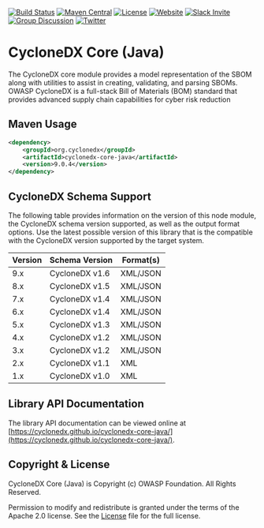 [![Build Status](https://github.com/CycloneDX/cyclonedx-core-java/workflows/Maven%20CI/badge.svg)](https://github.com/CycloneDX/cyclonedx-core-java/actions?workflow=Maven+CI)
[![Maven Central](https://maven-badges.herokuapp.com/maven-central/org.cyclonedx/cyclonedx-core-java/badge.svg)](https://maven-badges.herokuapp.com/maven-central/org.cyclonedx/cyclonedx-core-java)
[![License](https://img.shields.io/badge/license-Apache%202.0-brightgreen.svg)][License]
[![Website](https://img.shields.io/badge/https://-cyclonedx.org-blue.svg)](https://cyclonedx.org/)
[![Slack Invite](https://img.shields.io/badge/Slack-Join-blue?logo=slack&labelColor=393939)](https://cyclonedx.org/slack/invite)
[![Group Discussion](https://img.shields.io/badge/discussion-groups.io-blue.svg)](https://groups.io/g/CycloneDX)
[![Twitter](https://img.shields.io/twitter/url/http/shields.io.svg?style=social&label=Follow)](https://twitter.com/CycloneDX_Spec)


CycloneDX Core (Java)
=========

The CycloneDX core module provides a model representation of the SBOM along with utilities to assist in creating, 
validating, and parsing SBOMs. OWASP CycloneDX is a full-stack Bill of Materials (BOM) standard that provides advanced
supply chain capabilities for cyber risk reduction

Maven Usage
-------------------

```xml
<dependency>
    <groupId>org.cyclonedx</groupId>
    <artifactId>cyclonedx-core-java</artifactId>
    <version>9.0.4</version>
</dependency>
```

## CycloneDX Schema Support

The following table provides information on the version of this node module, the CycloneDX schema version supported, 
as well as the output format options. Use the latest possible version of this library that is the compatible with 
the CycloneDX version supported by the target system.

| Version | Schema Version | Format(s) |
|---------|----------------|-----------|
| 9.x     | CycloneDX v1.6 | XML/JSON  |
| 8.x     | CycloneDX v1.5 | XML/JSON  |
| 7.x     | CycloneDX v1.4 | XML/JSON  |
| 6.x     | CycloneDX v1.4 | XML/JSON  |
| 5.x     | CycloneDX v1.3 | XML/JSON  |
| 4.x     | CycloneDX v1.2 | XML/JSON  |
| 3.x     | CycloneDX v1.2 | XML/JSON  |
| 2.x     | CycloneDX v1.1 | XML       |
| 1.x     | CycloneDX v1.0 | XML       |

## Library API Documentation

The library API documentation can be viewed online at [https://cyclonedx.github.io/cyclonedx-core-java/](https://cyclonedx.github.io/cyclonedx-core-java/).

Copyright & License
-------------------

CycloneDX Core (Java) is Copyright (c) OWASP Foundation. All Rights Reserved.

Permission to modify and redistribute is granted under the terms of the Apache 2.0 license. See the [License] file for the full license.

[License]: https://github.com/CycloneDX/cyclonedx-core-java/blob/master/LICENSE
